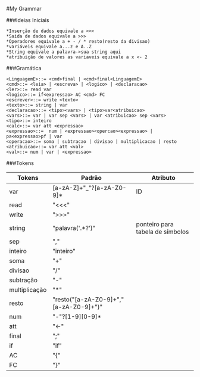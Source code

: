 #My Grammar

###Ideias Iniciais

    *Inserção de dados equivale a <<<
    *Saida de dados equivale a >>>
    *Operadores equivale a + - / * resto(resto da divisao)
    *variáveis equivale a...z e A..Z
    *String equivale a palavra->sua string aqui
    *atribuição de valores as variaveis equivale a x <- 2

###Gramática

    <LinguagemE>::= <cmd>final | <cmd>final<LinguagemE> 
    <cmd>::= <leia> | <escreva> | <logico> | <declaracao>
    <ler>::= read var
    <logico>::= if<expressao> AC <cmd> FC 
    <escrever>::= write <texto>
    <texto>::= string | var 
    <declaracao>::= <tipo><vars> | <tipo>var<atribuicao>
    <vars>::= var | var sep <vars> | var <atribuicao> sep <vars>
    <tipo>::= inteiro
    <calc>::= var att <expressao> 
    <expressao>::=  num | <expressao><opercao><expressao> | pa<expressao>pf | var
    <operacao>::= soma | subtracao | divisao | multiplicacao | resto
    <atribuicao>::= var att <val>
    <val>::= num | var | <expressao>


###Tokens


| Tokens        |     Padrão                                 | Atributo                                 |
|---------------|--------------------------------------------|------------------------------------------|
|  var          |[a-zA-Z]+"_"?[a-zA-Z0-9]*                   |  ID                                      |
| read          |  "<<<"                                     |                                          |
| write         |  ">>>"                                     |                                          |
| string        |"palavra('.*?')"                            |   ponteiro para tabela de símbolos       |
| sep           |       ","                                  |                                          |
| inteiro       |  "inteiro"                                 |                                          |
| soma          |  "+"                                       |                                          |
| divisao       |  "/"                                       |                                          |
| subtração     |  "-"                                       |                                          |
| multiplicação |  "*"                                       |                                          |
| resto         | "resto("[a-zA-Z0-9]+","[a-zA-Z0-9]+")"     |                                          |
| num           | "-"?[1-9][0-9]*                            |                                          |
| att           | "<-"                                       |                                          |
| final         | ";"                                        |                                          |
| if            | "if"                                       |                                          |
| AC            | "{"                                        |                                          |
| FC            | "}"                                        |                                          |

